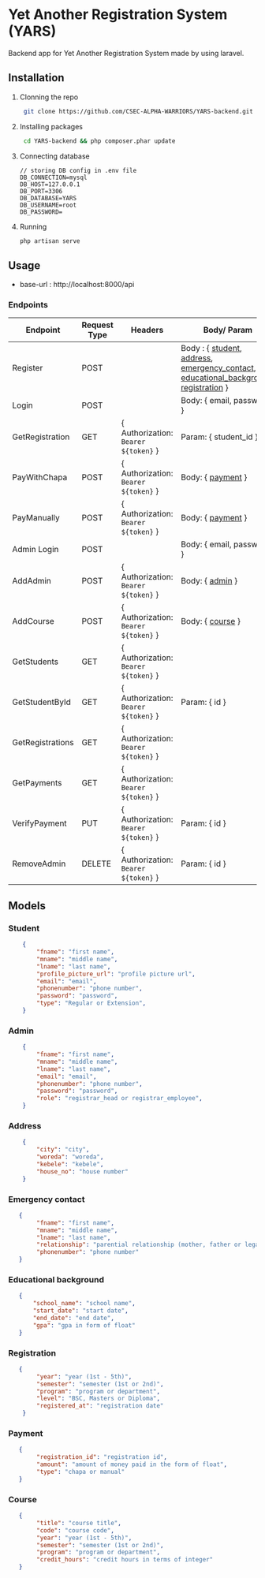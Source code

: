 # Yet Another Registration System (YARS)

Backend app for Yet Another Registration System made by using laravel. 

## Installation

1. Clonning the repo
   
   ```bash
    git clone https://github.com/CSEC-ALPHA-WARRIORS/YARS-backend.git
   ```

2. Installing packages
   
   ```bash
    cd YARS-backend && php composer.phar update
    ```
3. Connecting database
   
   ```.env
   // storing DB config in .env file
   DB_CONNECTION=mysql
   DB_HOST=127.0.0.1
   DB_PORT=3306
   DB_DATABASE=YARS
   DB_USERNAME=root
   DB_PASSWORD=
   ```
4. Running
    ```bash 
    php artisan serve
    ```

## Usage

 -  base-url : http://localhost:8000/api

  ### Endpoints

| Endpoint         | Request Type | Headers                              | Body/ Param                                                                                | Response                                                                                  | URL                  |
|------------------|--------------|--------------------------------------|--------------------------------------------------------------------------------------------|-------------------------------------------------------------------------------------------|----------------------|
| Register         | POST         |                                      | Body : { <a href="#student">student</a>, <a href="#address">address</a>, <a href="#econtact">emergency_contact</a>,      <a href="#ebackground">educational_background</a>, <a href="#registration">registration</a> } | { <a href="#student">student</a>, <a href="#address">address</a>, <a href="#econtact">emergency_contact</a>,      <a href="#ebackground">educational_background</a>, <a href="#registration">registration</a>, token } | /register            |
| Login            | POST         |                                      | Body: { email, password }                                                                  | { <a href="#student">student</a>, token }                                                                        | /login               |
| GetRegistration  | GET          | { Authorization: `Bearer ${token}` } | Param: { student_id }                                                                      | [ <a href="#registration">registration</a> ]                                                                          | /registrations/{id}  |
| PayWithChapa     | POST         | { Authorization: `Bearer ${token}` } | Body: { <a href="#payment">payment</a> }                                                                          | { <a href="#payment">payment</a> }                                                                               | /pay                 |
| PayManually      | POST         | { Authorization: `Bearer ${token}` } | Body: { <a href="#payment">payment</a> }                                                                          | { <a href="#payment">payment</a> }                                                                               | /pay                 |
| Admin Login      | POST         |                                      | Body: { email, password }                                                                  | { admin, token }                                                                          | /admin/login         |
| AddAdmin         | POST         | { Authorization: `Bearer ${token}` } | Body: { <a href="#admin">admin</a> }                                                                            | { <a href="#admin">admin</a> }                                                                                 | /admin/add           |
| AddCourse        | POST         | { Authorization: `Bearer ${token}` } | Body: { <a href="#course">course</a> }                                                                           | { <a href="#course">course</a> }                                                                                | /course/add          |
| GetStudents      | GET          | { Authorization: `Bearer ${token}` } |                                                                                            | [ <a href="#student">student</a> ]                                                                               | /students            |
| GetStudentById   | GET          | { Authorization: `Bearer ${token}` } | Param: { id }                                                                              | { <a href="#student">student</a> }                                                                               | /student/{id}        |
| GetRegistrations | GET          | { Authorization: `Bearer ${token}` } |                                                                                            | [ <a href="#registration">registrations</a> ]                                                                         | /registrations       |
| GetPayments      | GET          | { Authorization: `Bearer ${token}` } |                                                                                            | [ <a href="#payment">payment</a> ]                                                                              | /payments            |
| VerifyPayment    | PUT          | { Authorization: `Bearer ${token}` } | Param: { id }                                                                              | { <a href="#payment">payment</a> }                                                                               | /payment/verify/{id} |
| RemoveAdmin      | DELETE       | { Authorization: `Bearer ${token}` } | Param: { id }                                                                              | { integer (1 success) }                                                                   | /admin/remove/{id}   |

## Models

<h3 id="student">Student</h3>

```json
    {
        "fname": "first name",
        "mname": "middle name",
        "lname": "last name",
        "profile_picture_url": "profile picture url",
        "email": "email",
        "phonenumber": "phone number",
        "password": "password",
        "type": "Regular or Extension",
    }
```

<h3 id="admin">Admin</h3>

```json
    {
        "fname": "first name",
        "mname": "middle name",
        "lname": "last name",
        "email": "email",
        "phonenumber": "phone number",
        "password": "password",
        "role": "registrar_head or registrar_employee",
    }
```

<h3 id="address">Address</h3>

```json
    {
        "city": "city",
        "woreda": "woreda",
        "kebele": "kebele",
        "house_no": "house number"
    }
```
<h3 id="econtact">Emergency contact</h3>

```json
   {
        "fname": "first name",
        "mname": "middle name",
        "lname": "last name",
        "relationship": "parential relationship (mother, father or legal guardian)", 
        "phonenumber": "phone number"
   }
```

<h3 id="ebackground">Educational background</h3>

```json
   {
       "school_name": "school name",
       "start_date": "start date",
       "end_date": "end date",
       "gpa": "gpa in form of float"
   }
```

<h3 id="registration">Registration</h3>

```json
   {
        "year": "year (1st - 5th)",
        "semester": "semester (1st or 2nd)",
        "program": "program or department",
        "level": "BSC, Masters or Diploma",
        "registered_at": "registration date"
    }
```

<h3 id="payment">Payment</h3>

```json
   {
        "registration_id": "registration id",
        "amount": "amount of money paid in the form of float",
        "type": "chapa or manual"
   }
```

<h3 id="course">Course</h3>

```json
   {
        "title": "course title",
        "code": "course code",
        "year": "year (1st - 5th)",
        "semester": "semester (1st or 2nd)",
        "program": "program or department",
        "credit_hours": "credit hours in terms of integer"
   }
```